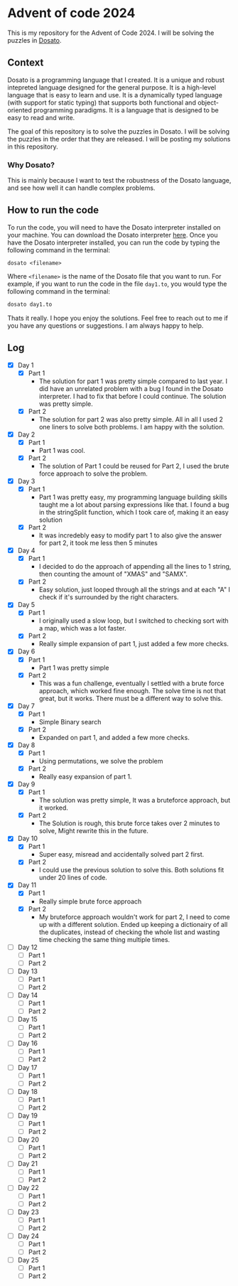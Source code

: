 # Advent of code 2024

This is my repository for the Advent of Code 2024. I will be solving the puzzles in [Dosato](https://github.com/Robotnik08/cdosato).
<br>

## Context

Dosato is a programming language that I created. It is a unique and robust intepreted language designed for the general purpose. It is a high-level language that is easy to learn and use. It is a dynamically typed language (with support for static typing) that supports both functional and object-oriented programming paradigms. It is a language that is designed to be easy to read and write.
<br>

The goal of this repository is to solve the puzzles in Dosato. I will be solving the puzzles in the order that they are released. I will be posting my solutions in this repository. 

### Why Dosato?

This is mainly because I want to test the robustness of the Dosato language, and see how well it can handle complex problems.


## How to run the code

To run the code, you will need to have the Dosato interpreter installed on your machine. You can download the Dosato interpreter [here](https://github.com/Robotnik08/cdosato/releases/latest). Once you have the Dosato interpreter installed, you can run the code by typing the following command in the terminal:

```
dosato <filename>
```

Where `<filename>` is the name of the Dosato file that you want to run. For example, if you want to run the code in the file `day1.to`, you would type the following command in the terminal:

```bash
dosato day1.to
```

Thats it really. I hope you enjoy the solutions. Feel free to reach out to me if you have any questions or suggestions. I am always happy to help.


## Log


- [x] Day 1
    - [x] Part 1
        - The solution for part 1 was pretty simple compared to last year. I did have an unrelated problem with a bug I found in the Dosato interpreter. I had to fix that before I could continue. The solution was pretty simple.
    - [x] Part 2
        - The solution for part 2 was also pretty simple. All in all I used 2 one liners to solve both problems. I am happy with the solution.
- [x] Day 2
    - [x] Part 1
        - Part 1 was cool.
    - [x] Part 2
        - The solution of Part 1 could be reused for Part 2, I used the brute force approach to solve the problem.
- [x] Day 3
    - [x] Part 1
        - Part 1 was pretty easy, my programming language building skills taught me a lot about parsing expressions like that. I found a bug in the stringSplit function, which I took care of, making it an easy solution
    - [x] Part 2
        - It was incredebly easy to modify part 1 to also give the answer for part 2, it took me less then 5 minutes
- [x] Day 4
    - [x] Part 1
        - I decided to do the approach of appending all the lines to 1 string, then counting the amount of "XMAS" and "SAMX".
    - [x] Part 2
        - Easy solution, just looped through all the strings and at each "A" I check if it's surrounded by the right characters.
- [x] Day 5
    - [x] Part 1
        - I originally used a slow loop, but I switched to checking sort with a map, which was a lot faster.
    - [x] Part 2
        - Really simple expansion of part 1, just added a few more checks.
- [x] Day 6
    - [x] Part 1
        - Part 1 was pretty simple
    - [x] Part 2
        - This was a fun challenge, eventually I settled with a brute force approach, which worked fine enough. The solve time is not that great, but it works. There must be a different way to solve this.
- [x] Day 7
    - [x] Part 1
        - Simple Binary search
    - [x] Part 2
        - Expanded on part 1, and added a few more checks.
- [x] Day 8
    - [x] Part 1
        - Using permutations, we solve the problem
    - [x] Part 2
        - Really easy expansion of part 1.
- [x] Day 9
    - [x] Part 1
        - The solution was pretty simple, It was a bruteforce approach, but it worked.
    - [x] Part 2
        - The Solution is rough, this brute force takes over 2 minutes to solve, Might rewrite this in the future.
- [x] Day 10
    - [x] Part 1
        - Super easy, misread and accidentally solved part 2 first.
    - [x] Part 2
        - I could use the previous solution to solve this. Both solutions fit under 20 lines of code.
- [x] Day 11
    - [x] Part 1
        - Really simple brute force approach
    - [x] Part 2
        - My bruteforce approach wouldn't work for part 2, I need to come up with a different solution. Ended up keeping a dictionairy of all the duplicates, instead of checking the whole list and wasting time checking the same thing multiple times.
- [ ] Day 12
    - [ ] Part 1
    - [ ] Part 2
- [ ] Day 13
    - [ ] Part 1
    - [ ] Part 2
- [ ] Day 14
    - [ ] Part 1
    - [ ] Part 2
- [ ] Day 15
    - [ ] Part 1
    - [ ] Part 2
- [ ] Day 16
    - [ ] Part 1
    - [ ] Part 2
- [ ] Day 17
    - [ ] Part 1
    - [ ] Part 2
- [ ] Day 18
    - [ ] Part 1
    - [ ] Part 2
- [ ] Day 19
    - [ ] Part 1
    - [ ] Part 2
- [ ] Day 20
    - [ ] Part 1
    - [ ] Part 2
- [ ] Day 21
    - [ ] Part 1
    - [ ] Part 2
- [ ] Day 22
    - [ ] Part 1
    - [ ] Part 2
- [ ] Day 23
    - [ ] Part 1
    - [ ] Part 2
- [ ] Day 24
    - [ ] Part 1
    - [ ] Part 2
- [ ] Day 25
    - [ ] Part 1
    - [ ] Part 2
